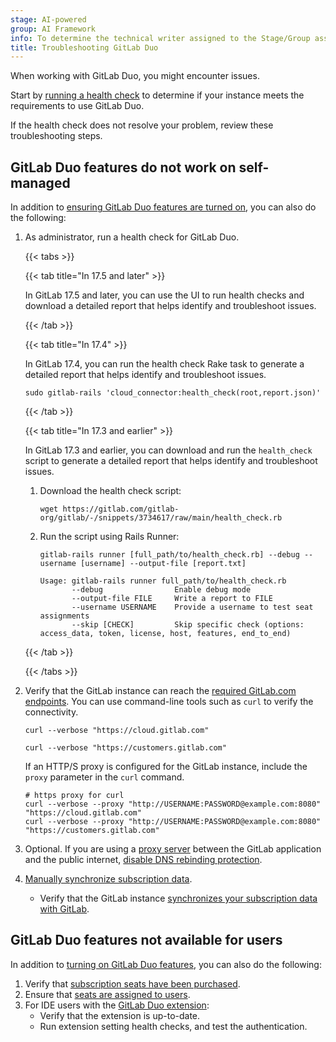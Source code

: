 ```yaml
---
stage: AI-powered
group: AI Framework
info: To determine the technical writer assigned to the Stage/Group associated with this page, see https://handbook.gitlab.com/handbook/product/ux/technical-writing/#assignments
title: Troubleshooting GitLab Duo
---
```


When working with GitLab Duo, you might encounter issues.

Start by [running a health check](setup.md#run-a-health-check-for-gitlab-duo)
to determine if your instance meets the requirements to use GitLab Duo.

If the health check does not resolve your problem, review these troubleshooting steps.

## GitLab Duo features do not work on self-managed

In addition to [ensuring GitLab Duo features are turned on](turn_on_off.md),
you can also do the following:

1. As administrator, run a health check for GitLab Duo.

   {{< tabs >}}

   {{< tab title="In 17.5 and later" >}}

   In GitLab 17.5 and later, you can use the UI to run health checks and download a detailed report that helps identify and troubleshoot issues.

   {{< /tab >}}

   {{< tab title="In 17.4" >}}

   In GitLab 17.4, you can run the health check Rake task to generate a detailed report that helps identify and troubleshoot issues.

   ```shell
   sudo gitlab-rails 'cloud_connector:health_check(root,report.json)'
   ```

   {{< /tab >}}

   {{< tab title="In 17.3 and earlier" >}}

   In GitLab 17.3 and earlier, you can download and run the `health_check` script to generate a detailed report that helps identify and troubleshoot issues.

   1. Download the health check script:

      ```shell
      wget https://gitlab.com/gitlab-org/gitlab/-/snippets/3734617/raw/main/health_check.rb
      ```

   1. Run the script using Rails Runner:

      ```shell
      gitlab-rails runner [full_path/to/health_check.rb] --debug --username [username] --output-file [report.txt]
      ```

      ```shell
      Usage: gitlab-rails runner full_path/to/health_check.rb
             --debug                Enable debug mode
             --output-file FILE     Write a report to FILE
             --username USERNAME    Provide a username to test seat assignments
             --skip [CHECK]         Skip specific check (options: access_data, token, license, host, features, end_to_end)
      ```

   {{< /tab >}}

   {{< /tabs >}}

1. Verify that the GitLab instance can reach the [required GitLab.com endpoints](setup.md).
   You can use command-line tools such as `curl` to verify the connectivity.

   ```shell
   curl --verbose "https://cloud.gitlab.com"

   curl --verbose "https://customers.gitlab.com"
   ```

   If an HTTP/S proxy is configured for the GitLab instance, include the `proxy` parameter in the `curl` command.

   ```shell
   # https proxy for curl
   curl --verbose --proxy "http://USERNAME:PASSWORD@example.com:8080" "https://cloud.gitlab.com"
   curl --verbose --proxy "http://USERNAME:PASSWORD@example.com:8080" "https://customers.gitlab.com"
   ```

1. Optional. If you are using a [proxy server](setup.md#allow-outbound-connections-from-the-gitlab-instance) between the GitLab
   application and the public internet,
   [disable DNS rebinding protection](../../security/webhooks.md#enforce-dns-rebinding-attack-protection).

1. [Manually synchronize subscription data](../../subscriptions/self_managed/_index.md#manually-synchronize-subscription-data).
   - Verify that the GitLab instance [synchronizes your subscription data with GitLab](https://about.gitlab.com/pricing/licensing-faq/cloud-licensing/).

## GitLab Duo features not available for users

In addition to [turning on GitLab Duo features](turn_on_off.md),
you can also do the following:

1. Verify that [subscription seats have been purchased](../../subscriptions/subscription-add-ons.md#purchase-gitlab-duo).
1. Ensure that [seats are assigned to users](../../subscriptions/subscription-add-ons.md#assign-gitlab-duo-seats).
1. For IDE users with the [GitLab Duo extension](../project/repository/code_suggestions/supported_extensions.md#supported-editor-extensions):
   - Verify that the extension is up-to-date.
   - Run extension setting health checks, and test the authentication.
